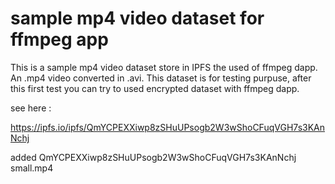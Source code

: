 
# sample mp4 video dataset for ffmpeg app

This is a sample mp4 video dataset store in IPFS the used of ffmpeg dapp. An .mp4 video converted in .avi. This dataset is for testing purpuse, after this first test you can try to used encrypted dataset with ffmpeg dapp.

see here :

https://ipfs.io/ipfs/QmYCPEXXiwp8zSHuUPsogb2W3wShoCFuqVGH7s3KAnNchj

added QmYCPEXXiwp8zSHuUPsogb2W3wShoCFuqVGH7s3KAnNchj small.mp4

